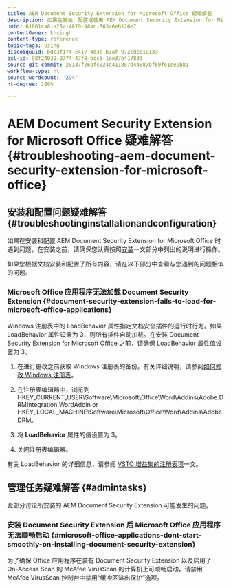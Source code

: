 ```yaml
---
title: AEM Document Security Extension for Microsoft Office 疑难解答
description: 如果在安装、配置或使用 AEM Document Security Extension for Microsoft Office 时遇到问题，请按照本文档中列出的说明进行操作。
uuid: 61001ca8-a25a-4879-98ac-563a6eb126e7
contentOwner: khsingh
content-type: reference
topic-tags: using
discoiquuid: bdc3f174-e417-4d3e-b3af-972cdcc10133
exl-id: 98f24032-0774-47f8-bcc5-1ee37b417833
source-git-commit: 28137f26afc024d411857d44887bf69fe1ee2b81
workflow-type: ht
source-wordcount: '294'
ht-degree: 100%

---
```


# AEM Document Security Extension for Microsoft Office 疑难解答{#troubleshooting-aem-document-security-extension-for-microsoft-office}

## 安装和配置问题疑难解答 {#troubleshootinginstallationandconfiguration}

如果在安装和配置 AEM Document Security Extension for Microsoft Office 时遇到问题，在安装之前，请确保您认真按照[安装](installing-configuring-aemdsext.md)一文部分中列出的说明进行操作。

如果您根据文档安装和配置了所有内容，请在以下部分中查看与您遇到的问题相似的问题。

### Microsoft Office 应用程序无法加载 Document Security Extension {#document-security-extension-fails-to-load-for-microsoft-office-applications}

Windows 注册表中的 LoadBehavior 属性指定文档安全插件的运行时行为。如果 LoadBehavior 属性设置为 3，则所有插件自动加载。在安装 Document Security Extension for Microsoft Office 之前，请确保 LoadBehavior 属性值设置为 3。

1. 在进行更改之前获取 Windows 注册表的备份。有关详细说明，请参阅[如何修改 Windows 注册表](https://support.microsoft.com/en-us/kb/136393)。
1. 在注册表编辑器中，浏览到 HKEY_CURRENT_USER\Software\Microsoft\Office\Word\Addins\Adobe.DRMIntegration.WordAddin or HKEY_LOCAL_MACHINE\Software\Microsoft\Office\Word\Addins\Adobe.DRM。
1. 将 **LoadBehavior** 属性的值设置为 3。

1. 关闭注册表编辑器。

有关 LoadBehavior 的详细信息，请参阅 [VSTO 增益集的注册表项](https://msdn.microsoft.com/en-us/library/bb386106.aspx#LoadBehavior)一文。

## 管理任务疑难解答 {#admintasks}

此部分讨论所安装的 AEM Document Security Extension 可能发生的问题。

### 安装 Document Security Extension 后 Microsoft Office 应用程序无法顺畅启动 {#microsoft-office-applications-dont-start-smoothly-on-installing-document-security-extension}

为了确保 Office 应用程序在装有 Document Security Extension 以及启用了 On-Access Scan 的 McAfee VirusScan 的计算机上可顺畅启动，请禁用 McAfee VirusScan 控制台中禁用“缓冲区溢出保护”选项。
